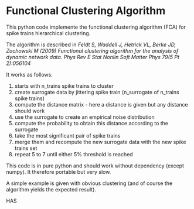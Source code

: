 # Functional Clustering Algorithm 

This python code implemente the functional clustering algorithm (FCA) for spike trains hierarchical clustering. 


The algorithm is described in _Feldt S, Waddell J, Hetrick VL, Berke JD, Zochowski M (2009) Functional clustering algorithm for the analysis of dynamic network data. Phys Rev E Stat Nonlin Soft Matter Phys 79(5 Pt 2):056104_


It works as follows:
1. starts with n_trains spike trains to cluster
2. create surrogate data by jittering spike train (n_surrogate of n_trains spike trains) 
3. compute the distance matrix - here a distance is given but any distance should work 
4. use the surrogate to create an empirical noise distribution 
5. compute the probability to obtain this distance according to the surrogate 
6. take the most significant pair of spike trains 
7. merge them and recompute the new surrogate data with the new spike trains set
8. repeat 5 to 7 until either 5% threshold is reached 

This code is in pure python and should work without dependency (except numpy). It therefore portable but very slow. 


A simple example is given with obvious clustering (and of course the algorithm yields the expected result).

HAS 


